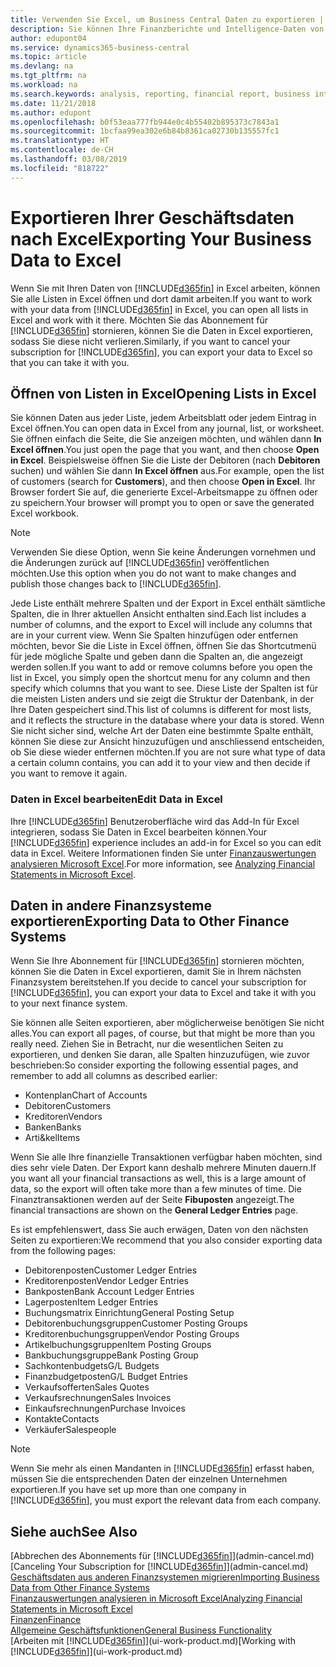 ```yaml
---
title: Verwenden Sie Excel, um Business Central Daten zu exportieren | Microsoft Docs
description: Sie können Ihre Finanzberichte und Intelligence-Daten von Business Central in Excel exportieren, oder Ihre Financials Daten in Excel öffnen.
author: edupont04
ms.service: dynamics365-business-central
ms.topic: article
ms.devlang: na
ms.tgt_pltfrm: na
ms.workload: na
ms.search.keywords: analysis, reporting, financial report, business intelligence, BI, Excel
ms.date: 11/21/2018
ms.author: edupont
ms.openlocfilehash: b0f53eaa777fb944e0c4b55402b895373c7843a1
ms.sourcegitcommit: 1bcfaa99ea302e6b84b8361ca02730b135557fc1
ms.translationtype: HT
ms.contentlocale: de-CH
ms.lasthandoff: 03/08/2019
ms.locfileid: "818722"
---
```

# <a name="exporting-your-business-data-to-excel"></a><span data-ttu-id="01bf6-103">Exportieren Ihrer Geschäftsdaten nach Excel</span><span class="sxs-lookup"><span data-stu-id="01bf6-103">Exporting Your Business Data to Excel</span></span>
<span data-ttu-id="01bf6-104">Wenn Sie mit Ihren Daten von [!INCLUDE[d365fin](includes/d365fin_md.md)] in Excel arbeiten, können Sie alle Listen in Excel öffnen und dort damit arbeiten.</span><span class="sxs-lookup"><span data-stu-id="01bf6-104">If you want to work with your data from [!INCLUDE[d365fin](includes/d365fin_md.md)] in Excel, you can open all lists in Excel and work with it there.</span></span> <span data-ttu-id="01bf6-105">Möchten Sie das Abonnement für [!INCLUDE[d365fin](includes/d365fin_md.md)] stornieren, können Sie die Daten in Excel exportieren, sodass Sie diese nicht verlieren.</span><span class="sxs-lookup"><span data-stu-id="01bf6-105">Similarly, if you want to cancel your subscription for [!INCLUDE[d365fin](includes/d365fin_md.md)], you can export your data to Excel so that you can take it with you.</span></span>

## <a name="opening-lists-in-excel"></a><span data-ttu-id="01bf6-106">Öffnen von Listen in Excel</span><span class="sxs-lookup"><span data-stu-id="01bf6-106">Opening Lists in Excel</span></span>
<span data-ttu-id="01bf6-107">Sie können Daten aus jeder Liste, jedem Arbeitsblatt oder jedem Eintrag in Excel öffnen.</span><span class="sxs-lookup"><span data-stu-id="01bf6-107">You can open data in Excel from any journal, list, or worksheet.</span></span> <span data-ttu-id="01bf6-108">Sie öffnen einfach die Seite, die Sie anzeigen möchten, und wählen dann **In Excel öffnen**.</span><span class="sxs-lookup"><span data-stu-id="01bf6-108">You just open the page that you want, and then choose **Open in Excel**.</span></span> <span data-ttu-id="01bf6-109">Beispielsweise öffnen Sie die Liste der Debitoren (nach **Debitoren** suchen) und wählen Sie dann **In Excel öffnen** aus.</span><span class="sxs-lookup"><span data-stu-id="01bf6-109">For example, open the list of customers (search for **Customers**), and then choose **Open in Excel**.</span></span> <span data-ttu-id="01bf6-110">Ihr Browser fordert Sie auf, die generierte Excel-Arbeitsmappe zu öffnen oder zu speichern.</span><span class="sxs-lookup"><span data-stu-id="01bf6-110">Your browser will prompt you to open or save the generated Excel workbook.</span></span>  

> [!NOTE]
> <span data-ttu-id="01bf6-111">Verwenden Sie diese Option, wenn Sie keine Änderungen vornehmen und die Änderungen zurück auf [!INCLUDE[d365fin](includes/d365fin_md.md)] veröffentlichen möchten.</span><span class="sxs-lookup"><span data-stu-id="01bf6-111">Use this option when you do not want to make changes and publish those changes back to [!INCLUDE[d365fin](includes/d365fin_md.md)].</span></span>  

<span data-ttu-id="01bf6-112">Jede Liste enthält mehrere Spalten und der Export in Excel enthält sämtliche Spalten, die in Ihrer aktuellen Ansicht enthalten sind.</span><span class="sxs-lookup"><span data-stu-id="01bf6-112">Each list includes a number of columns, and the export to Excel will include any columns that are in your current view.</span></span> <span data-ttu-id="01bf6-113">Wenn Sie Spalten hinzufügen oder entfernen möchten, bevor Sie die Liste in Excel öffnen, öffnen Sie das Shortcutmenü für jede mögliche Spalte und geben dann die Spalten an, die angezeigt werden sollen.</span><span class="sxs-lookup"><span data-stu-id="01bf6-113">If you want to add or remove columns before you open the list in Excel, you simply open the shortcut menu for any column and then specify which columns that you want to see.</span></span> <span data-ttu-id="01bf6-114">Diese Liste der Spalten ist für die meisten Listen anders und sie zeigt die Struktur der Datenbank, in der Ihre Daten gespeichert sind.</span><span class="sxs-lookup"><span data-stu-id="01bf6-114">This list of columns is different for most lists, and it reflects the structure in the database where your data is stored.</span></span> <span data-ttu-id="01bf6-115">Wenn Sie nicht sicher sind, welche Art der Daten eine bestimmte Spalte enthält, können Sie diese zur Ansicht hinzuzufügen und anschliessend entscheiden, ob Sie diese wieder entfernen möchten.</span><span class="sxs-lookup"><span data-stu-id="01bf6-115">If you are not sure what type of data a certain column contains, you can add it to your view and then decide if you want to remove it again.</span></span>  

### <a name="edit-data-in-excel"></a><span data-ttu-id="01bf6-116">Daten in Excel bearbeiten</span><span class="sxs-lookup"><span data-stu-id="01bf6-116">Edit Data in Excel</span></span>
<span data-ttu-id="01bf6-117">Ihre [!INCLUDE[d365fin](includes/d365fin_md.md)] Benutzeroberfläche wird das Add-In für Excel integrieren, sodass Sie Daten in Excel bearbeiten können.</span><span class="sxs-lookup"><span data-stu-id="01bf6-117">Your [!INCLUDE[d365fin](includes/d365fin_md.md)] experience includes an add-in for Excel so you can edit data in Excel.</span></span> <span data-ttu-id="01bf6-118">Weitere Informationen finden Sie unter [Finanzauswertungen analysieren Microsoft Excel](finance-analyze-excel.md).</span><span class="sxs-lookup"><span data-stu-id="01bf6-118">For more information, see [Analyzing Financial Statements in Microsoft Excel](finance-analyze-excel.md).</span></span>  

## <a name="exporting-data-to-other-finance-systems"></a><span data-ttu-id="01bf6-119">Daten in andere Finanzsysteme exportieren</span><span class="sxs-lookup"><span data-stu-id="01bf6-119">Exporting Data to Other Finance Systems</span></span>
<span data-ttu-id="01bf6-120">Wenn Sie Ihre Abonnement für [!INCLUDE[d365fin](includes/d365fin_md.md)] stornieren möchten, können Sie die Daten in Excel exportieren, damit Sie in Ihrem nächsten Finanzsystem bereitstehen.</span><span class="sxs-lookup"><span data-stu-id="01bf6-120">If you decide to cancel your subscription for [!INCLUDE[d365fin](includes/d365fin_md.md)], you can export your data to Excel and take it with you to your next finance system.</span></span>  

<span data-ttu-id="01bf6-121">Sie können alle Seiten exportieren, aber möglicherweise benötigen Sie nicht alles.</span><span class="sxs-lookup"><span data-stu-id="01bf6-121">You can export all pages, of course, but that might be more than you really need.</span></span> <span data-ttu-id="01bf6-122">Ziehen Sie in Betracht, nur die wesentlichen Seiten zu exportieren, und denken Sie daran, alle Spalten hinzuzufügen, wie zuvor beschrieben:</span><span class="sxs-lookup"><span data-stu-id="01bf6-122">So consider exporting the following essential pages, and remember to add all columns as described earlier:</span></span>  

* <span data-ttu-id="01bf6-123">Kontenplan</span><span class="sxs-lookup"><span data-stu-id="01bf6-123">Chart of Accounts</span></span>  
* <span data-ttu-id="01bf6-124">Debitoren</span><span class="sxs-lookup"><span data-stu-id="01bf6-124">Customers</span></span>  
* <span data-ttu-id="01bf6-125">Kreditoren</span><span class="sxs-lookup"><span data-stu-id="01bf6-125">Vendors</span></span>  
* <span data-ttu-id="01bf6-126">Banken</span><span class="sxs-lookup"><span data-stu-id="01bf6-126">Banks</span></span>  
* <span data-ttu-id="01bf6-127">Arti&kel</span><span class="sxs-lookup"><span data-stu-id="01bf6-127">Items</span></span>  

<span data-ttu-id="01bf6-128">Wenn Sie alle Ihre finanzielle Transaktionen verfügbar haben möchten, sind dies sehr viele Daten. Der Export kann deshalb  mehrere Minuten dauern.</span><span class="sxs-lookup"><span data-stu-id="01bf6-128">If you want all your financial transactions as well, this is a large amount of data, so the export will often take more than a few minutes of time.</span></span> <span data-ttu-id="01bf6-129">Die Finanztransaktionen werden auf der Seite **Fibuposten** angezeigt.</span><span class="sxs-lookup"><span data-stu-id="01bf6-129">The financial transactions are shown on the **General Ledger Entries** page.</span></span>  

<span data-ttu-id="01bf6-130">Es ist empfehlenswert, dass Sie auch erwägen, Daten von den nächsten Seiten zu exportieren:</span><span class="sxs-lookup"><span data-stu-id="01bf6-130">We recommend that you also consider exporting data from the following pages:</span></span>  

* <span data-ttu-id="01bf6-131">Debitorenposten</span><span class="sxs-lookup"><span data-stu-id="01bf6-131">Customer Ledger Entries</span></span>  
* <span data-ttu-id="01bf6-132">Kreditorenposten</span><span class="sxs-lookup"><span data-stu-id="01bf6-132">Vendor Ledger Entries</span></span>  
* <span data-ttu-id="01bf6-133">Bankposten</span><span class="sxs-lookup"><span data-stu-id="01bf6-133">Bank Account Ledger Entries</span></span>  
* <span data-ttu-id="01bf6-134">Lagerposten</span><span class="sxs-lookup"><span data-stu-id="01bf6-134">Item Ledger Entries</span></span>  
* <span data-ttu-id="01bf6-135">Buchungsmatrix Einrichtung</span><span class="sxs-lookup"><span data-stu-id="01bf6-135">General Posting Setup</span></span>  
* <span data-ttu-id="01bf6-136">Debitorenbuchungsgruppen</span><span class="sxs-lookup"><span data-stu-id="01bf6-136">Customer Posting Groups</span></span>  
* <span data-ttu-id="01bf6-137">Kreditorenbuchungsgruppen</span><span class="sxs-lookup"><span data-stu-id="01bf6-137">Vendor Posting Groups</span></span>  
* <span data-ttu-id="01bf6-138">Artikelbuchungsgruppen</span><span class="sxs-lookup"><span data-stu-id="01bf6-138">Item Posting Groups</span></span>  
* <span data-ttu-id="01bf6-139">Bankbuchungsgruppe</span><span class="sxs-lookup"><span data-stu-id="01bf6-139">Bank Posting Group</span></span>  
* <span data-ttu-id="01bf6-140">Sachkontenbudgets</span><span class="sxs-lookup"><span data-stu-id="01bf6-140">G/L Budgets</span></span>  
* <span data-ttu-id="01bf6-141">Finanzbudgetposten</span><span class="sxs-lookup"><span data-stu-id="01bf6-141">G/L Budget Entries</span></span>  
* <span data-ttu-id="01bf6-142">Verkaufsofferten</span><span class="sxs-lookup"><span data-stu-id="01bf6-142">Sales Quotes</span></span>  
* <span data-ttu-id="01bf6-143">Verkaufsrechnungen</span><span class="sxs-lookup"><span data-stu-id="01bf6-143">Sales Invoices</span></span>  
* <span data-ttu-id="01bf6-144">Einkaufsrechnungen</span><span class="sxs-lookup"><span data-stu-id="01bf6-144">Purchase Invoices</span></span>  
* <span data-ttu-id="01bf6-145">Kontakte</span><span class="sxs-lookup"><span data-stu-id="01bf6-145">Contacts</span></span>  
* <span data-ttu-id="01bf6-146">Verkäufer</span><span class="sxs-lookup"><span data-stu-id="01bf6-146">Salespeople</span></span>  

> [!NOTE]  
>   <span data-ttu-id="01bf6-147">Wenn Sie mehr als einen Mandanten in [!INCLUDE[d365fin](includes/d365fin_md.md)] erfasst haben, müssen Sie die entsprechenden Daten der einzelnen Unternehmen exportieren.</span><span class="sxs-lookup"><span data-stu-id="01bf6-147">If you have set up more than one company in [!INCLUDE[d365fin](includes/d365fin_md.md)], you must export the relevant data from each company.</span></span>

## <a name="see-also"></a><span data-ttu-id="01bf6-148">Siehe auch</span><span class="sxs-lookup"><span data-stu-id="01bf6-148">See Also</span></span>
<span data-ttu-id="01bf6-149">[Abbrechen des Abonnements für [!INCLUDE[d365fin](includes/d365fin_md.md)]](admin-cancel.md)</span><span class="sxs-lookup"><span data-stu-id="01bf6-149">[Canceling Your Subscription for [!INCLUDE[d365fin](includes/d365fin_md.md)]](admin-cancel.md)</span></span>  
[<span data-ttu-id="01bf6-150">Geschäftsdaten aus anderen Finanzsystemen migrieren</span><span class="sxs-lookup"><span data-stu-id="01bf6-150">Importing Business Data from Other Finance Systems</span></span>](across-import-data-configuration-packages.md)  
[<span data-ttu-id="01bf6-151">Finanzauswertungen analysieren in Microsoft Excel</span><span class="sxs-lookup"><span data-stu-id="01bf6-151">Analyzing Financial Statements in Microsoft Excel</span></span>](finance-analyze-excel.md)  
[<span data-ttu-id="01bf6-152">Finanzen</span><span class="sxs-lookup"><span data-stu-id="01bf6-152">Finance</span></span>](finance.md)  
[<span data-ttu-id="01bf6-153">Allgemeine Geschäftsfunktionen</span><span class="sxs-lookup"><span data-stu-id="01bf6-153">General Business Functionality</span></span>](ui-across-business-areas.md)  
<span data-ttu-id="01bf6-154">[Arbeiten mit [!INCLUDE[d365fin](includes/d365fin_md.md)]](ui-work-product.md)</span><span class="sxs-lookup"><span data-stu-id="01bf6-154">[Working with [!INCLUDE[d365fin](includes/d365fin_md.md)]](ui-work-product.md)</span></span>  
